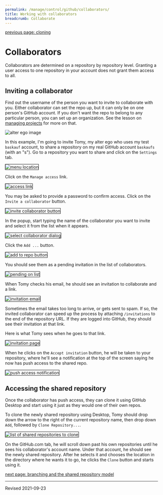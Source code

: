 ```yaml
---
permalink: /manage/control/github/collaborators/
title: Working with collaborators
breadcrumb: Collaborate
---
```


[previous page: cloning](../clone/)

# Collaborators

Collaborators are determined on a repository by repository level. Granting a user access to one repository in your account does not grant them access to all.

## Inviting a collaborator

Find out the username of the person you want to invite to collaborate with you. Either collaborator can set the repo up, but it can only be on one person's GitHub account. If you don't want the repo to belong to any particular person, you can set up an organization. See the lesson on [managing projects](../projects/) for more on that.

![alter ego image](../images-collaborate/alter_ego.png)

In this example, I'm going to invite Tomy, my alter ego who uses my test `baskauf` account, to share a repository on my real GitHub account `baskaufs` (with an "s"). Go to a repository you want to share and click on the `Settings` tab.

<img src="../images-collaborate/setting_menu.png" style="border:1px solid black" alt="menu location"/>

Click on the `Manage access` link.

<img src="../images-collaborate/access_link.png" style="border:1px solid black" alt="access link"/>

You may be asked to provide a password to confirm access.  Click on the `Invite a collaborator` button.

<img src="../images-collaborate/invite_button.png" style="border:1px solid black" alt="invite collaborator button"/>

In the popup, start typing the name of the collaborator you want to invite and select it from the list when it appears.

<img src="../images-collaborate/select_collaborator.png" style="border:1px solid black" alt="select collaborator dialog"/>

Click the `Add ...` button.

<img src="../images-collaborate/add_button.png" style="border:1px solid black" alt="add to repo button"/>

You should see them as a pending invitation in the list of collaborators.

<img src="../images-collaborate/pending.png" style="border:1px solid black" alt="pending on list"/>

When Tomy checks his email, he should see an invitation to collaborate and a link.

<img src="../images-collaborate/invite_email.png" style="border:1px solid black" alt="invitation email"/>

Sometimes the email takes too long to arrive, or gets sent to spam. If so, the invited collaborator can speed up the process by attaching `/invitations` to the end of the repository URL. If they are logged into GitHub, they should see their invitation at that link.

Here is what Tomy sees when he goes to that link. 

<img src="../images-collaborate/invitation_page.png" style="border:1px solid black" alt="invitation page"/>

When he clicks on the `Accept invitation` button, he will be taken to your repository, where he'll see a notification at the top of the screen saying he now has push access to the shared repo.

<img src="../images-collaborate/push_access.png" style="border:1px solid black" alt="push access notification"/>

## Accessing the shared repository

Once the collaborator has push access, they can clone it using GitHub Desktop and start using it just as they would one of their own repos.  

To clone the newly shared repository using Desktop, Tomy should drop down the arrow to the right of the current repository name, then drop down `Add`, followed by `Clone Repository...`.  

<img src="../images-collaborate/repos_to_clone.png" style="border:1px solid black" alt="list of shared repositories to clone"/>

On the GitHub.com tab, he will scroll down past his own repositories until he sees his collaborator's account name. Under that account, he should see the newly shared repository. After he selects it and chooses the location in the directory where he wants it to go, he clicks the `Clone` button and starts using it.

[next page: branching and the shared repository model](../branch/)

----
Revised 2021-09-23
